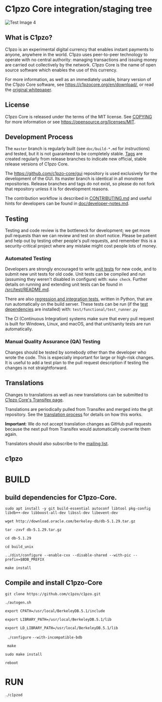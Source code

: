 C1pzo Core integration/staging tree
=====================================

![Test Image 4](https://github.com/c1pzo/c1pzo/tree/Master/src/qt/res/c1core.jpg)



What is C1pzo?
----------------

C1pzo is an experimental digital currency that enables instant payments to
anyone, anywhere in the world. C1pzo uses peer-to-peer technology to operate
with no central authority: managing transactions and issuing money are carried
out collectively by the network. C1pzo Core is the name of open source
software which enables the use of this currency.

For more information, as well as an immediately usable, binary version of
the C1pzo Core software, see https://c1pzocore.org/en/download/, or read the
[original whitepaper](https://c1pzocore.org/c1pzo.pdf).

License
-------

C1pzo Core is released under the terms of the MIT license. See [COPYING](COPYING) for more
information or see https://opensource.org/licenses/MIT.

Development Process
-------------------

The `master` branch is regularly built (see `doc/build-*.md` for instructions) and tested, but it is not guaranteed to be
completely stable. [Tags](https://github.com/c1pzo/c1pzo/tags) are created
regularly from release branches to indicate new official, stable release versions of C1pzo Core.

The https://github.com/c1pzo-core/gui repository is used exclusively for the
development of the GUI. Its master branch is identical in all monotree
repositories. Release branches and tags do not exist, so please do not fork
that repository unless it is for development reasons.

The contribution workflow is described in [CONTRIBUTING.md](CONTRIBUTING.md)
and useful hints for developers can be found in [doc/developer-notes.md](doc/developer-notes.md).

Testing
-------

Testing and code review is the bottleneck for development; we get more pull
requests than we can review and test on short notice. Please be patient and help out by testing
other people's pull requests, and remember this is a security-critical project where any mistake might cost people
lots of money.

### Automated Testing

Developers are strongly encouraged to write [unit tests](src/test/README.md) for new code, and to
submit new unit tests for old code. Unit tests can be compiled and run
(assuming they weren't disabled in configure) with: `make check`. Further details on running
and extending unit tests can be found in [/src/test/README.md](/src/test/README.md).

There are also [regression and integration tests](/test), written
in Python, that are run automatically on the build server.
These tests can be run (if the [test dependencies](/test) are installed) with: `test/functional/test_runner.py`

The CI (Continuous Integration) systems make sure that every pull request is built for Windows, Linux, and macOS,
and that unit/sanity tests are run automatically.

### Manual Quality Assurance (QA) Testing

Changes should be tested by somebody other than the developer who wrote the
code. This is especially important for large or high-risk changes. It is useful
to add a test plan to the pull request description if testing the changes is
not straightforward.

Translations
------------

Changes to translations as well as new translations can be submitted to
[C1pzo Core's Transifex page](https://www.transifex.com/c1pzo/c1pzo/).

Translations are periodically pulled from Transifex and merged into the git repository. See the
[translation process](doc/translation_process.md) for details on how this works.

**Important**: We do not accept translation changes as GitHub pull requests because the next
pull from Transifex would automatically overwrite them again.

Translators should also subscribe to the [mailing list](https://groups.google.com/forum/#!forum/c1pzo-translators).
## c1pzo




# BUILD

## build dependencies for C1pzo-Core.

 `` sudo apt install -y git build-essential autoconf libtool pkg-config libdb++-dev libboost-all-dev libssl-dev libevent-dev
`` 

``wget http://download.oracle.com/berkeley-db/db-5.1.29.tar.gz
 ``
 
`` tar -zxvf db-5.1.29.tar.gz
``

``cd db-5.1.29
``

`` cd build_unix
``

`` ../dist/configure --enable-cxx --disable-shared --with-pic --prefix=$BDB_PREFIX
``

`` make install 
 ``
  
## Compile and install C1pzo-Core
   
``git clone https://github.com/c1pzo/c1pzo.git
 ``
 
 ``./autogen.sh 
 ``
 
``export CPATH=/usr/local/BerkeleyDB.5.1/include
``

`` export LIBRARY_PATH=/usr/local/BerkeleyDB.5.1/lib
``

``export LD_LIBRARY_PATH=/usr/local/BerkeleyDB.5.1/lib
 ``

`` ./configure`` `` --with-incompatible-bdb ``

 `` make``
   
  ``sudo make install
  ``
  
`` reboot
 ``
 # RUN

 ``./c1pzod
 ``

